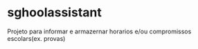 # sghoolassistant

Projeto para informar e armazernar horarios e/ou compromissos escolars(ex. provas)
